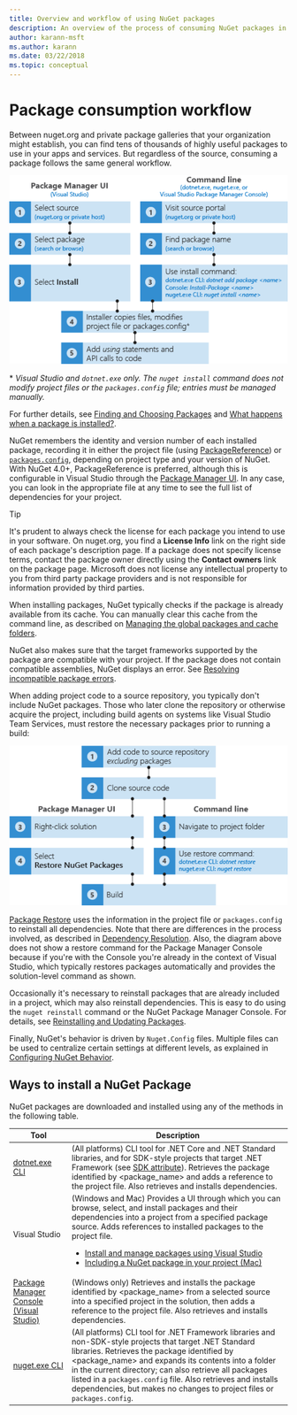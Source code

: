 ```yaml
---
title: Overview and workflow of using NuGet packages
description: An overview of the process of consuming NuGet packages in a project, with links to other specific parts of the process.
author: karann-msft
ms.author: karann
ms.date: 03/22/2018
ms.topic: conceptual
---
```


# Package consumption workflow

Between nuget.org and private package galleries that your organization might establish, you can find tens of thousands of highly useful packages to use in your apps and services. But regardless of the source, consuming a package follows the same general workflow.

![Flow of going to a package source, finding a package, installing it in a project, then adding a using statement and calls to the package API](media/Overview-01-GeneralFlow.png)

\* _Visual Studio and `dotnet.exe` only. The `nuget install` command does not modify project files or the `packages.config` file; entries must be managed manually._

For further details, see [Finding and Choosing Packages](../consume-packages/finding-and-choosing-packages.md) and [What happens when a package is installed?](../concepts/package-installation-process.md).

NuGet remembers the identity and version number of each installed package, recording it in either the project file (using [PackageReference](../consume-packages/package-references-in-project-files.md)) or [`packages.config`](../reference/packages-config.md), depending on project type and your version of NuGet. With NuGet 4.0+, PackageReference is preferred, although this is configurable in Visual Studio through the [Package Manager UI](install-use-packages-visual-studio.md). In any case, you can look in the appropriate file at any time to see the full list of dependencies for your project.

> [!Tip]
> It's prudent to always check the license for each package you intend to use in your software. On nuget.org, you find a **License Info** link on the right side of each package's description page. If a package does not specify license terms, contact the package owner directly using the **Contact owners** link on the package page. Microsoft does not license any intellectual property to you from third party package providers and is not responsible for information provided by third parties.

When installing packages, NuGet typically checks if the package is already available from its cache. You can manually clear this cache from the command line, as described on [Managing the global packages and cache folders](../consume-packages/managing-the-global-packages-and-cache-folders.md).

NuGet also makes sure that the target frameworks supported by the package are compatible with your project. If the package does not contain compatible assemblies, NuGet displays an error. See [Resolving incompatible package errors](dependency-resolution.md#resolving-incompatible-package-errors).

When adding project code to a source repository, you typically don't include NuGet packages. Those who later clone the repository or otherwise acquire the project, including build agents on systems like Visual Studio Team Services, must restore the necessary packages prior to running a build:

![Flow of restoring NuGet packages by cloning a repository and using either a restore command](media/Overview-02-RestoreFlow.png)

[Package Restore](../consume-packages/package-restore.md) uses the information in the project file or `packages.config` to reinstall all dependencies. Note that there are differences in the process involved, as described in [Dependency Resolution](../consume-packages/dependency-resolution.md). Also, the diagram above does not show a restore command for the Package Manager Console because if you're with the Console you're already in the context of Visual Studio, which typically restores packages automatically and provides the solution-level command as shown.

Occasionally it's necessary to reinstall packages that are already included in a project, which may also reinstall dependencies. This is easy to do using the `nuget reinstall` command or the NuGet Package Manager Console. For details, see [Reinstalling and Updating Packages](../consume-packages/reinstalling-and-updating-packages.md).

Finally, NuGet's behavior is driven by `Nuget.Config` files. Multiple files can be used to centralize certain settings at different levels, as explained in [Configuring NuGet Behavior](../consume-packages/configuring-nuget-behavior.md).

## Ways to install a NuGet Package

NuGet packages are downloaded and installed using any of the methods in the following table.

| Tool | Description |
| --- | --- |
| [dotnet.exe CLI](install-use-packages-dotnet-cli.md) | (All platforms) CLI tool for .NET Core and .NET Standard libraries, and for SDK-style projects that target .NET Framework (see [SDK attribute](/dotnet/core/tools/csproj#additions)). Retrieves the package identified by \<package_name\> and adds a reference to the project file. Also retrieves and installs dependencies. |
| Visual Studio | (Windows and Mac) Provides a UI through which you can browse, select, and install packages and their dependencies into a project from a specified package source. Adds references to installed packages to the project file.<ul><li>[Install and manage packages using Visual Studio](install-use-packages-visual-studio.md)</li><li>[Including a NuGet package in your project (Mac)](/visualstudio/mac/nuget-walkthrough)</li></ul> |
| [Package Manager Console (Visual Studio)](install-use-packages-powershell.md) | (Windows only) Retrieves and installs the package identified by \<package_name\> from a selected source into a specified project in the solution, then adds a reference to the project file. Also retrieves and installs dependencies. |
| [nuget.exe CLI](install-use-packages-dotnet-cli.md) | (All platforms) CLI tool for .NET Framework libraries and non-SDK-style projects that target .NET Standard libraries. Retrieves the package identified by \<package_name\> and expands its contents into a folder in the current directory; can also retrieve all packages listed in a `packages.config` file. Also retrieves and installs dependencies, but makes no changes to project files or `packages.config`. |
